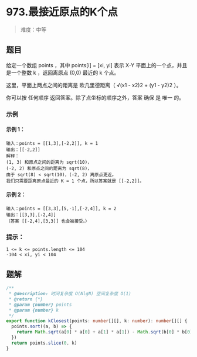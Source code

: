 # 973.最接近原点的K个点

> 难度：中等

## 题目

给定一个数组 points ，其中 points[i] = [xi, yi] 表示 X-Y 平面上的一个点，并且是一个整数 k ，返回离原点 (0,0) 最近的 k 个点。

这里，平面上两点之间的距离是 欧几里德距离（ √(x1 - x2)2 + (y1 - y2)2 ）。

你可以按 任何顺序 返回答案。除了点坐标的顺序之外，答案 确保 是 唯一 的。

### 示例

#### 示例 1：

```
输入：points = [[1,3],[-2,2]], k = 1
输出：[[-2,2]]
解释：
(1, 3) 和原点之间的距离为 sqrt(10)，
(-2, 2) 和原点之间的距离为 sqrt(8)，
由于 sqrt(8) < sqrt(10)，(-2, 2) 离原点更近。
我们只需要距离原点最近的 K = 1 个点，所以答案就是 [[-2,2]]。
```

#### 示例 2：

```
输入：points = [[3,3],[5,-1],[-2,4]], k = 2
输出：[[3,3],[-2,4]]
（答案 [[-2,4],[3,3]] 也会被接受。）
```

### 提示：

```
1 <= k <= points.length <= 104
-104 < xi, yi < 104
```

## 题解

```ts
/**
 * @description: 时间复杂度 O(NlgN) 空间复杂度 O(1)
 * @return {*}
 * @param {number} points
 * @param {number} k
 */
export function kClosest(points: number[][], k: number): number[][] {
  points.sort((a, b) => {
    return Math.sqrt(a[0] * a[0] + a[1] * a[1]) - Math.sqrt(b[0] * b[0] + b[1] * b[1])
  })
  return points.slice(0, k)
}
```
